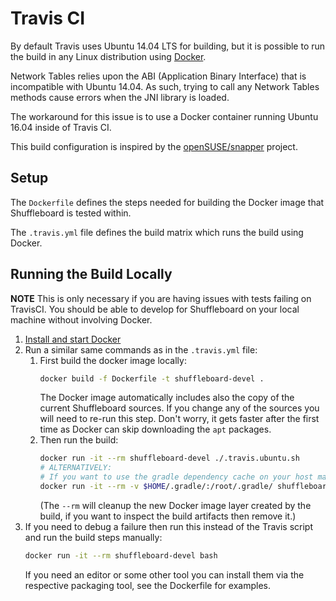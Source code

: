 # Travis CI

By default Travis uses Ubuntu 14.04 LTS for building,
but it is possible to run the build in any Linux distribution using [Docker](https://www.docker.com/).

Network Tables relies upon the ABI (Application Binary Interface) that is incompatible
with Ubuntu 14.04. As such, trying to call any Network Tables methods cause errors 
when the JNI library is loaded.

The workaround for this issue is to use a Docker container running Ubuntu 16.04
inside of Travis CI.

This build configuration is inspired by the 
[openSUSE/snapper](https://github.com/openSUSE/snapper) project.

## Setup
The `Dockerfile` defines the steps needed for building the Docker image that
Shuffleboard is tested within.

The `.travis.yml` file defines the build matrix which runs the build using Docker.

## Running the Build Locally

**NOTE** This is only necessary if you are having issues with tests failing on TravisCI.
You should be able to develop for Shuffleboard on your local machine without involving
Docker. 

 1. [Install and start Docker](https://docs.docker.com/engine/installation/)
 2. Run a similar same commands as in the `.travis.yml` file:
    1. First build the docker image locally:
       ```bash
       docker build -f Dockerfile -t shuffleboard-devel .
       ```
       The Docker image automatically includes also the copy of the current Shuffleboard sources.
       If you change any of the sources you will need to re-run this step. 
       Don't worry, it gets faster after the first time as Docker can skip downloading the
       `apt` packages.
    2. Then run the build: 
       ```bash
       docker run -it --rm shuffleboard-devel ./.travis.ubuntu.sh
       # ALTERNATIVELY:
       # If you want to use the gradle dependency cache on your host machine:
       docker run -it --rm -v $HOME/.gradle/:/root/.gradle/ shuffleboard-devel ./.travis.ubuntu.sh
       ```
       (The `--rm` will cleanup the new Docker image layer created by the build, 
       if you want to inspect the build artifacts then remove it.)
 3. If you need to debug a failure then run this instead of the Travis script and run the
    build steps manually:
    ```bash
    docker run -it --rm shuffleboard-devel bash
    ```
    If you need an editor or some other tool you can install them via the respective packaging tool,
    see the Dockerfile for examples.

